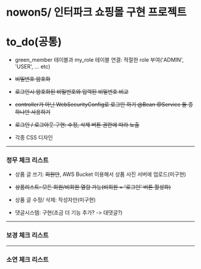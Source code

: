 # nowon5/ 인터파크 쇼핑몰 구현 프로젝트

# to_do(공통)


- green_member 테이블과 my_role 테이블 연결: 적절한 role 부여('ADMIN', 'USER', ... etc)


- ~~비밀번호 암호화~~ 


- ~~로그인시 암호화된 비밀번호와 입력된 비밀번호 비교~~


-  ~~controller가 아닌 WebSecurityConfig로 로그인 하기 @Bean @Service 둘 중 하나만 사용하기~~


- ~~로그인 / 로그아웃 구현: 수정, 삭제 버튼 권한에 따라 노출~~


- 각종 CSS 디자인

----
### 정무 체크 리스트

- 상품 글 쓰기: ~~회원만~~, AWS Bucket 이용해서 상품 사진 서버에 업로드(미구현)

- ~~상품리스트: 모든 회원/비회원 열람 가능(비회원 = '로그인' 버튼 활성화)~~

- 상품 글 수정/ 삭제: 작성자만(미구현)

- 댓글시스템: 구현(조금 더 기능 추가? -> 대댓글?)

----
### 보경 체크 리스트

----
### 소연 체크 리스트
